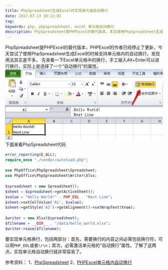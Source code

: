 ```yaml
---
title: PhpSpreadsheet生成Excel时实现单元格自动换行
date: 2017-07-13 10:11:01
tag: 
keywords: php, phpspreadsheet, excel 单元格自动换行
description: PhpSpreadsheet是PHPExcel的替代版本，本文使用PhpSpreadsheet生成Excel的时候支持单元格内的自动换行。
---
```


PhpSpreadsheet是PHPExcel的替代版本，PHPExcel的作者已经停止了更新，今天尝试了使用PhpSpreadsheet生成Excel的时候支持单元格内的自动换行，发现用法其实差不多。
先来看一下Excel单元格中的换行，手工输入Alt+Enter可以进行换行，实际上是选择了一个“自动换行”的属性。
![](20170713-phpspreadsheet-make-enter/39469-20170713100958275-1627855116.png)
下面来看PhpSpreadsheet代码

```php
error_reporting(E_ALL);
require_once "./vendor/autoload.php";

use PhpOffice\PhpSpreadsheet\Spreadsheet;
use PhpOffice\PhpSpreadsheet\Writer\Xlsx;

$spreadsheet = new Spreadsheet();
$sheet = $spreadsheet->getActiveSheet();
$value = "Hello World!" . PHP_EOL . "Next Line";
$sheet->setCellValue('A1', $value);
$sheet->getStyle('A1')->getAlignment()->setWrapText(true);

$writer = new Xlsx($spreadsheet);
$filename = __DIR__ . "/data/hello_world.xlsx";
$writer->save($filename);
```
要实现单元格换行，包括两部分：首先，需要换行的内容之间必需包括换行符，可以用```PHP_EOL```或者```\r\n```；其次，必需激活单元格的“自动换行”属性。了解了这两点，实现单元格自动换行就非常容易了。

参考资料：
1、[PhpSpreadsheet](http://phpspreadsheet.readthedocs.io/en/develop/)
2、[PHPExcel单元格内自动换行](http://www.cnblogs.com/shanmao/archive/2013/08/23/phpexcel.html)
